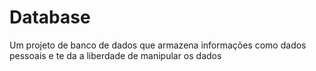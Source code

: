 # Database
Um projeto de banco de dados que armazena informações como dados pessoais e te da a liberdade de manipular os dados
